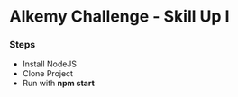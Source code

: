 <h1>Alkemy Challenge - Skill Up I</h1>
</hr>
<h3>Steps</h3>
<ul>
    <li>Install NodeJS</li>
    <li>Clone Project</li>
    <li>Run with <b>npm start</b></li>
</ul>
